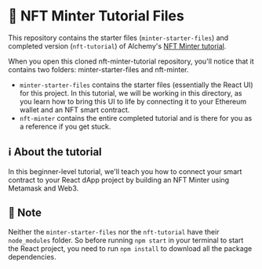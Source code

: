 # 📝 NFT Minter Tutorial Files

This repository contains the starter files (`minter-starter-files`) and completed version (`nft-tutorial`) of Alchemy's [NFT Minter tutorial](https://docs.alchemyapi.io/alchemy/tutorials/nft-minter).

When you open this cloned nft-minter-tutorial repository, you'll notice that it contains two folders: minter-starter-files and nft-minter.

* `minter-starter-files` contains the starter files (essentially the React UI) for this project. In this tutorial, we will be working in this directory, as you learn how to bring this UI to life by connecting it to your Ethereum wallet and an NFT smart contract.
* `nft-minter` contains the entire completed tutorial and is there for you as a reference if you get stuck.

## ℹ️ About the tutorial

In this beginner-level tutorial, we'll teach you how to connect your smart contract to your React dApp project by building an NFT Minter using Metamask and Web3.

## 🤔 Note

Neither the `minter-starter-files` nor the `nft-tutorial` have their `node_modules` folder. So before running `npm start` in your terminal to start the React project, you need to run `npm install` to download all the package dependencies.
